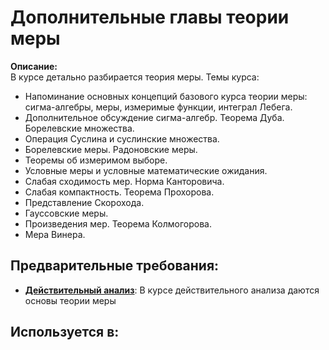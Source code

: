 # Дополнительные главы теории меры

**Описание:**  
В курсе детально разбирается теория меры. 
Темы курса:
- Напоминание основных концепций базового курса теории меры: сигма-алгебры, меры, измеримые функции, интеграл Лебега. 
- Дополнительное обсуждение сигма-алгебр. Теорема Дуба. Борелевские множества. 
-  Операция Суслина и суслинские множества. 
-  Борелевские меры. Радоновские меры. 
- Теоремы об измеримом выборе.  
- Условные меры и условные математические ожидания. 
- Слабая сходимость мер. Норма Канторовича. 
- Слабая компактность. Теорема Прохорова. 
- Представление Скорохода. 
- Гауссовские меры. 
- Произведения мер. Теорема Колмогорова. 
- Мера Винера. 


## Предварительные требования:

- **[Действительный анализ](real_analysis.md)**: В курсе действительного анализа даются основы теории меры



## Используется в:
